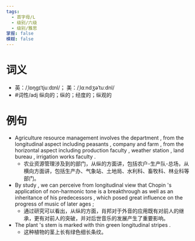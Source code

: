 ```yaml
---
tags:
  - 首字母/L
  - 级别/六级
  - 级别/雅思
掌握: false
模糊: false
---
```

# 词义
- 英：/ˌlɒŋɡɪˈtjuːdɪnl/； 美：/ˌlɑːndʒəˈtuːdnl/
- #词性/adj  纵向的；纵的；经度的；纵观的
# 例句
- Agriculture resource management involves the department , from the longitudinal aspect including peasants , company and farm , from the horizontal aspect including production faculty , weather station , land bureau , irrigation works faculty .
	- 农业资源管理涉及到的部门，从纵的方面讲，包括农户-生产队-总场，从横向方面讲，包括生产办、气象站、土地局、水利科、畜牧科、林业科等部门。
- By study , we can perceive from longitudinal view that Chopin 's application of non-harmonic tone is a breakthrough as well as an inheritance of his predecessors , which posed great influence on the progress of music of later ages ;
	- 通过研究可以看出，从纵的方面，肖邦对于外音的应用既有对前人的继承，更有对前人的突破，并对后世音乐的发展产生了重要影响。
- The plant 's stem is marked with thin green longitudinal stripes .
	- 这种植物的茎上长有绿色细长条纹。
